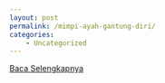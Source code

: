 ```yaml
---
layout: post
permalink: /mimpi-ayah-gantung-diri/
categories:
    - Uncategorized
---
```


[Baca Selengkapnya](/05)
